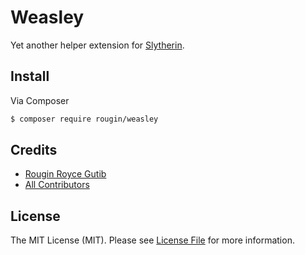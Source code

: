 # Weasley

Yet another helper extension for [Slytherin](https://github.com/rougin/slytherin).

## Install

Via Composer

``` bash
$ composer require rougin/weasley
```

## Credits

- [Rougin Royce Gutib][link-author]
- [All Contributors][link-contributors]

## License

The MIT License (MIT). Please see [License File](LICENSE.md) for more information.

[link-author]: https://github.com/rougin
[link-contributors]: ../../contributors